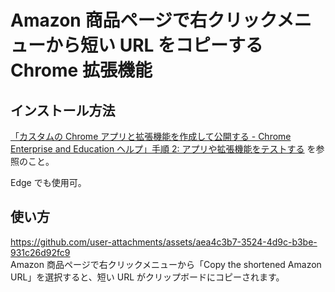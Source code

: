 # Amazon 商品ページで右クリックメニューから短い URL をコピーする Chrome 拡張機能
## インストール方法
[「カスタムの Chrome アプリと拡張機能を作成して公開する - Chrome Enterprise and Education ヘルプ」手順 2: アプリや拡張機能をテストする](https://support.google.com/chrome/a/answer/2714278?hl=ja) を参照のこと。

Edge でも使用可。

## 使い方
https://github.com/user-attachments/assets/aea4c3b7-3524-4d9c-b3be-931c26d92fc9  
Amazon 商品ページで右クリックメニューから「Copy the shortened Amazon URL」を選択すると、短い URL がクリップボードにコピーされます。
